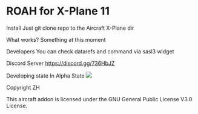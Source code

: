 # ROAH for X-Plane 11
Install
Just git clone repo to the Aircraft X-Plane dir

What works?
Something at this moment

Developers
You can check datarefs and command via sasl3 widget

Discord Server
https://discord.gg/736HbJZ

Developing state
In Alpha State
![](https://media.discordapp.net/attachments/728483961722110062/728492078669234196/Screenshot_2020-07-03_at_14.05.43.png)

Copyright
ZH

This aircraft addon is licensed under the GNU General Public License V3.0 License.
